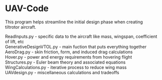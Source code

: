 # UAV-Code

This program helps streamline the initial design phase when creating tiltrotor aircraft.

ReadInputs.py - specific data to the aircraft like mass, wingspan, coefficient of lift, etc\
GenerativeDesignVTOL.py - main fuction that puts everything together\
AeroDrag.py - skin friction, form, and induced drag calculations\
Hover.py - power and energy requirements from hovering flight\
Structures.py - Euler beam theory and associated equations\
WingCalculations.py - iterative process to reduce wing mass\
UAVdesign.py - miscellaneous calculations and tradeoffs
